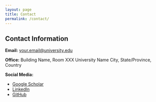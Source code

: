 ```yaml
---
layout: page
title: Contact
permalink: /contact/
---
```


## Contact Information

**Email:** your.email@university.edu

**Office:** Building Name, Room XXX
University Name
City, State/Province, Country

**Social Media:**
- [Google Scholar](https://scholar.google.com/)
- [LinkedIn](https://www.linkedin.com/)
- [GitHub](https://github.com/sanve1211)
